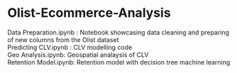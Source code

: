 # Olist-Ecommerce-Analysis

Data Preparation.ipynb : Notebook showcasing data cleaning and preparing of new columns from the Olist dataset <br/>
Predicting CLV.ipynb : CLV modelling code <br/>
Geo Analysis.ipynb: Geospatial analaysis of CLV <br/>
Retention Model.ipynb: Retention model with decision tree machine learning <br/>
